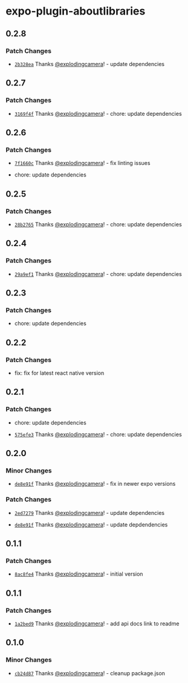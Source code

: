 # expo-plugin-aboutlibraries

## 0.2.8

### Patch Changes

- [`2b328ea`](https://github.com/explodingcamera/esm/commit/2b328eacef3fe12dcce1587d4f7f3dce14f26764) Thanks [@explodingcamera](https://github.com/explodingcamera)! - update dependencies

## 0.2.7

### Patch Changes

- [`3169f4f`](https://github.com/explodingcamera/esm/commit/3169f4f5924f4e870bf25910ab2e9c79fd718057) Thanks [@explodingcamera](https://github.com/explodingcamera)! - chore: update dependencies

## 0.2.6

### Patch Changes

- [`7f1660c`](https://github.com/explodingcamera/esm/commit/7f1660c88677547d9eafb8ab30ff9032a75b42be) Thanks [@explodingcamera](https://github.com/explodingcamera)! - fix linting issues

- chore: update dependencies

## 0.2.5

### Patch Changes

- [`28b2765`](https://github.com/explodingcamera/esm/commit/28b276523ad007ab9ae0402a7d5d5b7360f1d7ed) Thanks [@explodingcamera](https://github.com/explodingcamera)! - chore: update dependencies

## 0.2.4

### Patch Changes

- [`29a9ef1`](https://github.com/explodingcamera/esm/commit/29a9ef118db1f1184f4f599b2806e25b1c41187b) Thanks [@explodingcamera](https://github.com/explodingcamera)! - chore: update dependencies

## 0.2.3

### Patch Changes

- chore: update dependencies

## 0.2.2

### Patch Changes

- fix: fix for latest react native version

## 0.2.1

### Patch Changes

- chore: update dependencies

- [`575efe3`](https://github.com/explodingcamera/esm/commit/575efe385756abd44408d83535c27c99ff7efea2) Thanks [@explodingcamera](https://github.com/explodingcamera)! - chore: update dependencies

## 0.2.0

### Minor Changes

- [`de8e91f`](https://github.com/explodingcamera/esm/commit/de8e91f4f1052fbd6bf4f82b3c8010195b98a7b1) Thanks [@explodingcamera](https://github.com/explodingcamera)! - fix in newer expo versions

### Patch Changes

- [`2ed7279`](https://github.com/explodingcamera/esm/commit/2ed72792bf13fa4b712fb477208ebb7d061a1e8f) Thanks [@explodingcamera](https://github.com/explodingcamera)! - update dependencies

- [`de8e91f`](https://github.com/explodingcamera/esm/commit/de8e91f4f1052fbd6bf4f82b3c8010195b98a7b1) Thanks [@explodingcamera](https://github.com/explodingcamera)! - update depdendencies

## 0.1.1

### Patch Changes

- [`8ac8fe4`](https://github.com/explodingcamera/esm/commit/8ac8fe4ab36c929fa9e7dba60887f8583b272af3) Thanks [@explodingcamera](https://github.com/explodingcamera)! - initial version

## 0.1.1

### Patch Changes

- [`1a2bed9`](https://github.com/explodingcamera/esm/commit/1a2bed92806690fe6bd2eba714c81d05d4d725c8) Thanks [@explodingcamera](https://github.com/explodingcamera)! - add api docs link to readme

## 0.1.0

### Minor Changes

- [`cb24d87`](https://github.com/explodingcamera/esm/commit/cb24d87d3027b6da3477a2ab8eb7e9fe79ba5656) Thanks [@explodingcamera](https://github.com/explodingcamera)! - cleanup package.json
